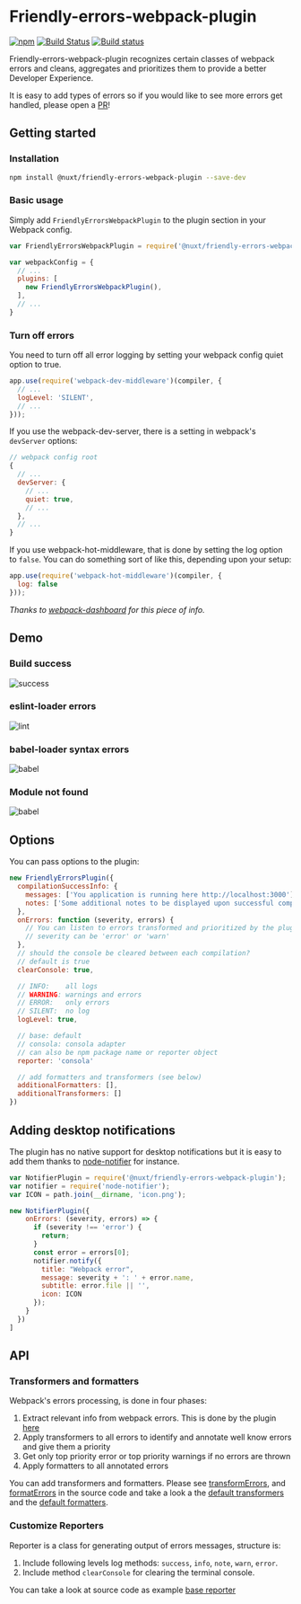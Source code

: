 # Friendly-errors-webpack-plugin

[![npm](https://img.shields.io/npm/v/@nuxtjs/friendly-errors-webpack-plugin.svg)](https://www.npmjs.com/package/@nuxtjs/friendly-errors-webpack-plugin)
[![Build Status](https://travis-ci.org/nuxt/friendly-errors-webpack-plugin.svg?branch=master)](https://travis-ci.org/nuxt/friendly-errors-webpack-plugin)
[![Build status](https://ci.appveyor.com/api/projects/status/hqi9g8u2e17epr2d?svg=true)](https://ci.appveyor.com/project/nuxt/friendly-errors-webpack-plugin/branch/master)

Friendly-errors-webpack-plugin recognizes certain classes of webpack
errors and cleans, aggregates and prioritizes them to provide a better
Developer Experience.

It is easy to add types of errors so if you would like to see more
errors get handled, please open a [PR](https://help.github.com/articles/creating-a-pull-request/)!

## Getting started

### Installation

```bash
npm install @nuxt/friendly-errors-webpack-plugin --save-dev
```

### Basic usage

Simply add `FriendlyErrorsWebpackPlugin` to the plugin section in your Webpack config.

```javascript
var FriendlyErrorsWebpackPlugin = require('@nuxt/friendly-errors-webpack-plugin');

var webpackConfig = {
  // ...
  plugins: [
    new FriendlyErrorsWebpackPlugin(),
  ],
  // ...
}
```

### Turn off errors

You need to turn off all error logging by setting your webpack config quiet option to true.

```javascript
app.use(require('webpack-dev-middleware')(compiler, {
  // ...
  logLevel: 'SILENT',
  // ...
}));
```

If you use the webpack-dev-server, there is a setting in webpack's ```devServer``` options:

```javascript
// webpack config root
{
  // ...
  devServer: {
    // ...
    quiet: true,
    // ...
  },
  // ...
}
```

If you use webpack-hot-middleware, that is done by setting the log option to `false`. You can do something sort of like this, depending upon your setup:

```javascript
app.use(require('webpack-hot-middleware')(compiler, {
  log: false
}));
```

_Thanks to [webpack-dashboard](https://github.com/FormidableLabs/webpack-dashboard) for this piece of info._

## Demo

### Build success

![success](http://i.imgur.com/MkUEhYz.gif)

### eslint-loader errors

![lint](http://i.imgur.com/xYRkldr.gif)

### babel-loader syntax errors

![babel](http://i.imgur.com/W59z8WF.gif)

### Module not found

![babel](http://i.imgur.com/OivW4As.gif)

## Options

You can pass options to the plugin:

```js
new FriendlyErrorsPlugin({
  compilationSuccessInfo: {
    messages: ['You application is running here http://localhost:3000'],
    notes: ['Some additional notes to be displayed upon successful compilation']
  },
  onErrors: function (severity, errors) {
    // You can listen to errors transformed and prioritized by the plugin
    // severity can be 'error' or 'warn'
  },
  // should the console be cleared between each compilation?
  // default is true
  clearConsole: true,

  // INFO:    all logs
  // WARNING: warnings and errors
  // ERROR:   only errors
  // SILENT:  no log
  logLevel: true,

  // base: default
  // consola: consola adapter
  // can also be npm package name or reporter object
  reporter: 'consola'

  // add formatters and transformers (see below)
  additionalFormatters: [],
  additionalTransformers: []
})
```

## Adding desktop notifications

The plugin has no native support for desktop notifications but it is easy
to add them thanks to [node-notifier](https://www.npmjs.com/package/node-notifier) for instance.

```js
var NotifierPlugin = require('@nuxt/friendly-errors-webpack-plugin');
var notifier = require('node-notifier');
var ICON = path.join(__dirname, 'icon.png');

new NotifierPlugin({
    onErrors: (severity, errors) => {
      if (severity !== 'error') {
        return;
      }
      const error = errors[0];
      notifier.notify({
        title: "Webpack error",
        message: severity + ': ' + error.name,
        subtitle: error.file || '',
        icon: ICON
      });
    }
  })
]
```

## API

### Transformers and formatters

Webpack's errors processing, is done in four phases:

1. Extract relevant info from webpack errors. This is done by the plugin [here](https://github.com/nuxt/friendly-errors-webpack-plugin/blob/master/src/core/extractWebpackError.js)
2. Apply transformers to all errors to identify and annotate well know errors and give them a priority
3. Get only top priority error or top priority warnings if no errors are thrown
4. Apply formatters to all annotated errors

You can add transformers and formatters. Please see [transformErrors](https://github.com/nuxt/friendly-errors-webpack-plugin/blob/master/src/core/transformErrors.js),
and [formatErrors](https://github.com/nuxt/friendly-errors-webpack-plugin/blob/master/src/core/formatErrors.js)
in the source code and take a look a the [default transformers](https://github.com/nuxt/friendly-errors-webpack-plugin/tree/master/src/transformers)
and the [default formatters](https://github.com/nuxt/friendly-errors-webpack-plugin/tree/master/src/formatters).

### Customize Reporters

Reporter is a class for generating output of errors messages, structure is:

1. Include following levels log methods: `success`, `info`, `note`, `warn`, `error`.
1. Include method `clearConsole` for clearing the terminal console.

You can take a look at source code as example [base reporter](https://github.com/nuxt/friendly-errors-webpack-plugin/blob/master/src/reporters/base.js)
